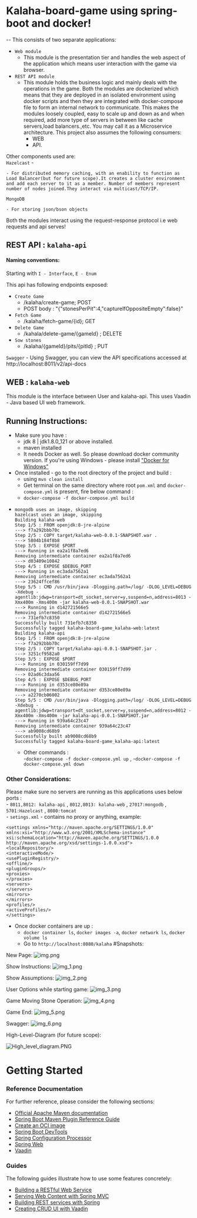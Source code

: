 # Kalaha-board-game using spring-boot and docker!
--
This consists of two separate applications: 
- `Web module` 
    - This module is the presentation tier and handles the web aspect of the application which means user interaction with the game via browser.
- `REST API module` 
    - This module holds the business logic and mainly deals with the operations in the game.
Both the modules are dockerized which means that they are deployed in an isolated environment using docker scripts and then they are integrated with docker-compose file to form an internal network to communicate.
  This makes the modules loosely coupled, easy to scale up and down as and when required, add more type of servers in between like cache servers,load balancers.,etc. You may call it as a Microservice architecture.
      This project also assumes the following consumers:
      - WEB
      - API.
  
Other components used are: <br/>
`Hazelcast` -

    - For distributed memory caching, with an enability to function as Load Balancer(but for future scope).It creates a cluster environment and add each server to it as a member. Number of members represent number of nodes joined.They interact via multicast/TCP/IP.
`MongoDB`

    - For storing json/bson objects

Both the modules interact using the request-response protocol i.e web requests and api serves! 

REST API : `kalaha-api`
--

#### Naming conventions:
Starting with `I - Interface`, `E - Enum`


This api has following endpoints exposed: 
- `Create Game`  
    - /kalaha/create-game; POST
    - POST body : "{\"stonesPerPit\":4,\"captureIfOppositeEmpty\":false}"
- `Fetch Game`  
    - /kalaha/fetch-game/{id}; GET
- `Delete Game`  
    - /kahala/delete-game/{gameId} ; DELETE
- `Sow stones`  
    - /kalaha/{gameId}/pits/{pitId} ; PUT

`Swagger` - Using Swagger, you can view the API specifications accessed at http://localhost:8011/v2/api-docs

WEB : `kalaha-web`
--

This module is the interface between User and kalaha-api. This uses Vaadin - Java based UI web framework.

## Running Instructions:

- Make sure you have :
    - jdk 8 | jdk1.8.0_121 or above installed.
    - maven installed
    - It needs Docker as well. So please download docker community version. If you're using Windows - please install  ["Docker for Windows"](https://docs.docker.com/docker-for-windows/install/)
- Once installed - go to the root directory of the project and build :
    - using `mvn clean install`
    - Get terminal on the same directory where root `pom.xml` and `docker-compose.yml` is present, fire below command : 
    - `docker-compose -f docker-compose.yml build`
-     mongodb uses an image, skipping
      hazelcast uses an image, skipping
      Building kalaha-web
      Step 1/5 : FROM openjdk:8-jre-alpine
      ---> f7a292bbb70c
      Step 2/5 : COPY target/kalaha-web-0.0.1-SNAPSHOT.war .
      ---> 5804b184f8b8
      Step 3/5 : EXPOSE $PORT
      ---> Running in ea2a1f8a7ed6
      Removing intermediate container ea2a1f8a7ed6
      ---> d03409e10842
      Step 4/5 : EXPOSE $DEBUG_PORT
      ---> Running in ec3ada7562a1
      Removing intermediate container ec3ada7562a1
      ---> 23624ffcef86
      Step 5/5 : CMD /usr/bin/java -Dlogging.path=/log/ -DLOG_LEVEL=DEBUG -Xdebug -agentlib:jdwp=transport=dt_socket,server=y,suspend=n,address=8013 -Xmx400m -Xms400m -jar kalaha-web-0.0.1-SNAPSHOT.war
      ---> Running in d142721566e5
      Removing intermediate container d142721566e5
      ---> 731efb7c8350
      Successfully built 731efb7c8350
      Successfully tagged kalaha-board-game_kalaha-web:latest
      Building kalaha-api
      Step 1/5 : FROM openjdk:8-jre-alpine
      ---> f7a292bbb70c
      Step 2/5 : COPY target/kalaha-api-0.0.1-SNAPSHOT.jar .
      ---> 3251cf9582a0
      Step 3/5 : EXPOSE $PORT
      ---> Running in 030159ff7d99
      Removing intermediate container 030159ff7d99
      ---> 02ad6c3daa56
      Step 4/5 : EXPOSE $DEBUG_PORT
      ---> Running in d353ce80e89a
      Removing intermediate container d353ce80e89a
      ---> a2270cb06002
      Step 5/5 : CMD /usr/bin/java -Dlogging.path=/log/ -DLOG_LEVEL=DEBUG -Xdebug -agentlib:jdwp=transport=dt_socket,server=y,suspend=n,address=8012 -Xmx400m -Xms400m -jar kalaha-api-0.0.1-SNAPSHOT.jar
      ---> Running in 939a64c23c47
      Removing intermediate container 939a64c23c47
      ---> ab9008cd68b9
      Successfully built ab9008cd68b9
      Successfully tagged kalaha-board-game_kalaha-api:latest
    - Other commands :  <br/>
        -`docker-compose -f docker-compose.yml up` ,
        -`docker-compose -f docker-compose.yml down`
    

### Other Considerations: 
Please make sure no servers are running as this applications uses below ports :  <br/>
        - `8011,8012: kalaha-api` , `8012,8013: kalaha-web` , `27017:mongodb` , `5701:Hazelcast` , `8080:tomcat` <br/>
        - `setings.xml` - contains no proxy or anything, example:
          

    <settings xmlns="http://maven.apache.org/SETTINGS/1.0.0"  xmlns:xsi="http://www.w3.org/2001/XMLSchema-instance"  xsi:schemaLocation="http://maven.apache.org/SETTINGS/1.0.0                      http://maven.apache.org/xsd/settings-1.0.0.xsd">
	<localRepository/>
	<interactiveMode/>
	<usePluginRegistry/>
	<offline/>
	<pluginGroups/>
	<proxies>
    </proxies>
	<servers>
    </servers>
	<mirrors>
	</mirrors>
	<profiles/>
	<activeProfiles/>
    </settings>


* Once docker containers are up : 
  - `docker container ls`, `docker images -a`, `docker network ls`, `docker volume ls`
  - Go to `http://localhost:8080/kalaha`
#Snapshots:

New Page: 
![img.png](kalaha-board-game/img.png)

Show Instructions:
![img_1.png](kalaha-board-game/img_1.png)

Show Assumptions:
![img_2.png](kalaha-board-game/img_2.png)

User Options while starting game:
![img_3.png](kalaha-board-game/img_3.png)

Game Moving Stone Operation:
![img_4.png](kalaha-board-game/img_4.png)

Game End: 
![img_5.png](kalaha-board-game/img_5.png)

Swagger: 
![img_6.png](kalaha-board-game/img_6.png)

High-Level-Diagram (for future scope):

![High_level_diagram.PNG](High_level_diagram.PNG)


# Getting Started

### Reference Documentation
For further reference, please consider the following sections:

* [Official Apache Maven documentation](https://maven.apache.org/guides/index.html)
* [Spring Boot Maven Plugin Reference Guide](https://docs.spring.io/spring-boot/docs/2.4.2/maven-plugin/reference/html/)
* [Create an OCI image](https://docs.spring.io/spring-boot/docs/2.4.2/maven-plugin/reference/html/#build-image)
* [Spring Boot DevTools](https://docs.spring.io/spring-boot/docs/2.4.2/reference/htmlsingle/#using-boot-devtools)
* [Spring Configuration Processor](https://docs.spring.io/spring-boot/docs/2.4.2/reference/htmlsingle/#configuration-metadata-annotation-processor)
* [Spring Web](https://docs.spring.io/spring-boot/docs/2.4.2/reference/htmlsingle/#boot-features-developing-web-applications)
* [Vaadin](https://vaadin.com/spring)

### Guides
The following guides illustrate how to use some features concretely:

* [Building a RESTful Web Service](https://spring.io/guides/gs/rest-service/)
* [Serving Web Content with Spring MVC](https://spring.io/guides/gs/serving-web-content/)
* [Building REST services with Spring](https://spring.io/guides/tutorials/bookmarks/)
* [Creating CRUD UI with Vaadin](https://spring.io/guides/gs/crud-with-vaadin/)
